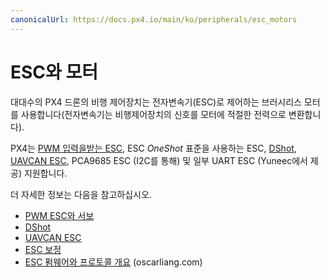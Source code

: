 ```yaml
---
canonicalUrl: https://docs.px4.io/main/ko/peripherals/esc_motors
---
```


# ESC와 모터

대대수의 PX4 드론의 비행 제어장치는 전자변속기(ESC)로 제어하는 브러시리스 모터를 사용합니다(전자변속기는 비행제어장치의 신호를 모터에 적절한 전력으로 변환합니다).

PX4는 [PWM 입력을받는 ESC](../peripherals/pwm_escs_and_servo.md), ESC *OneShot* 표준을 사용하는 ESC, [DShot](../peripherals/dshot.md), [UAVCAN ESC](../peripherals/uavcan_escs.md), PCA9685 ESC (I2C를 통해) 및 일부 UART ESC (Yuneec에서 제공) 지원합니다.

더 자세한 정보는 다음을 참고하십시오.

* [PWM ESC와 서보](../peripherals/pwm_escs_and_servo.md)
* [DShot](../peripherals/dshot.md)
* [UAVCAN ESC](../peripherals/uavcan_escs.md)
* [ESC 보정](../advanced_config/esc_calibration.md)
* [ESC 펌웨어와 프로토콜 개요](https://oscarliang.com/esc-firmware-protocols/) (oscarliang.com)
